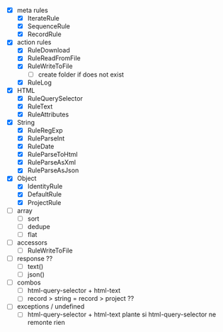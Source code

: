 - [x] meta rules
  - [x] IterateRule
  - [x] SequenceRule
  - [x] RecordRule

- [x] action rules
  - [x] RuleDownload
  - [x] RuleReadFromFile
  - [x] RuleWriteToFile
    - [ ] create folder if does not exist
  - [x] RuleLog

- [x] HTML
  - [x] RuleQuerySelector
  - [x] RuleText
  - [x] RuleAttributes

- [x] String
  - [x] RuleRegExp
  - [x] RuleParseInt
  - [x] RuleDate
  - [x] RuleParseToHtml
  - [x] RuleParseAsXml
  - [x] RuleParseAsJson

- [x] Object
  - [x] IdentityRule
  - [x] DefaultRule
  - [x] ProjectRule

- [ ] array
  - [ ] sort
  - [ ] dedupe
  - [ ] flat

- [ ] accessors
  - [ ] RuleWriteToFile

- [ ] response ??
  - [ ] text()
  - [ ] json()

- [ ] combos
  - [ ] html-query-selector + html-text
  - [ ] record > string = record > project ??

- [ ] exceptions / undefined
  - [ ] html-query-selector + html-text plante si html-query-selector ne remonte rien